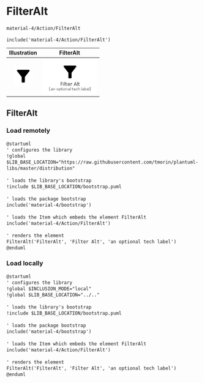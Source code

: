 # FilterAlt


```text
material-4/Action/FilterAlt
```

```text
include('material-4/Action/FilterAlt')
```



| Illustration | FilterAlt |
| :---: | :---: |
| ![illustration for Illustration](../../material-4/Action/FilterAlt.png) | ![illustration for FilterAlt](../../material-4/Action/FilterAlt.Local.png) |




## FilterAlt

### Load remotely
```plantuml
@startuml
' configures the library
!global $LIB_BASE_LOCATION="https://raw.githubusercontent.com/tmorin/plantuml-libs/master/distribution"

' loads the library's bootstrap
!include $LIB_BASE_LOCATION/bootstrap.puml

' loads the package bootstrap
include('material-4/bootstrap')

' loads the Item which embeds the element FilterAlt
include('material-4/Action/FilterAlt')

' renders the element
FilterAlt('FilterAlt', 'Filter Alt', 'an optional tech label')
@enduml
```

### Load locally
```plantuml
@startuml
' configures the library
!global $INCLUSION_MODE="local"
!global $LIB_BASE_LOCATION="../.."

' loads the library's bootstrap
!include $LIB_BASE_LOCATION/bootstrap.puml

' loads the package bootstrap
include('material-4/bootstrap')

' loads the Item which embeds the element FilterAlt
include('material-4/Action/FilterAlt')

' renders the element
FilterAlt('FilterAlt', 'Filter Alt', 'an optional tech label')
@enduml
```

